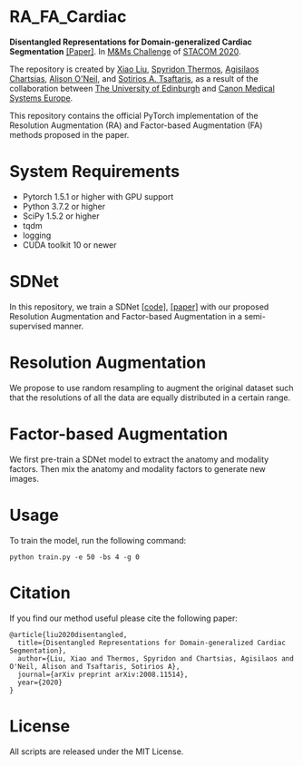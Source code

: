# RA_FA_Cardiac

**Disentangled Representations for Domain-generalized Cardiac Segmentation** [[Paper]](https://arxiv.org/abs/2008.11514). In [M&Ms Challenge](https://www.ub.edu/mnms/) of [STACOM 2020](http://stacom2020.cardiacatlas.org/).

The repository is created by [Xiao Liu](https://github.com/xxxliu95), [Spyridon Thermos](https://github.com/spthermo), [Agisilaos Chartsias](https://github.com/agis85), [Alison O'Neil](https://www.eng.ed.ac.uk/about/people/dr-alison-oneil), and [Sotirios A. Tsaftaris](https://www.eng.ed.ac.uk/about/people/dr-sotirios-tsaftaris), as a result of the collaboration between [The University of Edinburgh](https://www.eng.ed.ac.uk/) and [Canon Medical Systems Europe](https://eu.medical.canon/). 

This repository contains the official PyTorch implementation of the Resolution Augmentation (RA) and Factor-based Augmentation (FA) methods proposed in the paper.

# System Requirements
* Pytorch 1.5.1 or higher with GPU support
* Python 3.7.2 or higher
* SciPy 1.5.2 or higher
* tqdm
* logging
* CUDA toolkit 10 or newer

# SDNet
In this repository, we train a SDNet [[code]](https://github.com/agis85/anatomy_modality_decomposition), [[paper]](https://arxiv.org/pdf/1903.09467.pdf) with our proposed Resolution Augmentation and Factor-based Augmentation in a semi-supervised manner.

# Resolution Augmentation
We propose to use random resampling to augment the original dataset such that the resolutions of all the data are equally distributed in a certain range.

# Factor-based Augmentation
We first pre-train a SDNet model to extract the anatomy and modality factors. Then mix the anatomy and modality factors to generate new images.

# Usage
To train the model, run the following command:

```python train.py -e 50 -bs 4 -g 0```

# Citation
If you find our method useful please cite the following paper:
```
@article{liu2020disentangled,
  title={Disentangled Representations for Domain-generalized Cardiac Segmentation},
  author={Liu, Xiao and Thermos, Spyridon and Chartsias, Agisilaos and O'Neil, Alison and Tsaftaris, Sotirios A},
  journal={arXiv preprint arXiv:2008.11514},
  year={2020}
}
```

# License
All scripts are released under the MIT License.
